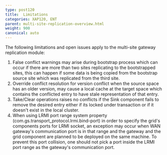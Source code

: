 ```yaml
---
type: post120
title:  Limitations
categories: XAP120, ENT
parent: multi-site-replication-overview.html
weight: 900
canonical: auto
---
```




The following limitations and open issues apply to the multi-site gateway replication module:

1. False conflict warnings may arise during bootstrap process which can occur if there are more than two sites replicating to the bootstrapped sites, this can happen if some data is being copied from the bootstrap source site which was replicated from the third site.
1. Override conflict resolution for version conflict when the source space has an older version, may cause a local cache at the target space which contains the conflicted entry to have stale representation of that entry.
1. Take/Clear operations raises no conflicts if the Sink component fails to remove the desired entry either if its locked under transaction or if it doesn't exist in the local cluster.
1. When using LRMI port range system property (com.gs.transport_protocol.lrmi.bind-port) in order to specify the grid's components ports for LRMI socket, an exception may occur when WAN gateway's communication port is in that range and the gateway and the grid component are planned to be deployed on the same machine.
To prevent this port collision, one should not pick a port inside the LRMI port range as the gateway's communication port.
